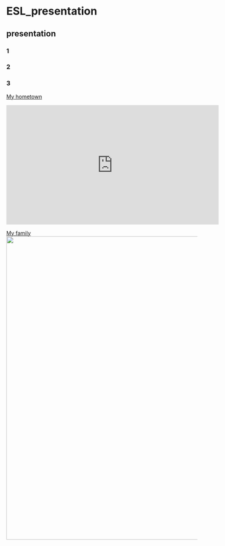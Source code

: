 # ESL_presentation
## presentation
### 1
### 2
### 3
[My hometown](https://www.youtube.com/watch?v=ckfOIEx8yqU)
<iframe width="560" height="315" src="https://www.youtube.com/embed/ckfOIEx8yqU?si=bcjGlOJ_1Ac6V10A" title="YouTube video player" frameborder="0" allow="accelerometer; autoplay; clipboard-write; encrypted-media; gyroscope; picture-in-picture; web-share" allowfullscreen></iframe>

[My family](/images/esl_image1-1.jpg)
<img src="https://wsjung0516.github.io/ESL_presentation/images/esl_image1.jpg" width="600" height="800">
